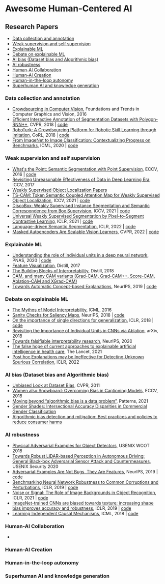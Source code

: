 # Awesome Human-Centered AI

## Research Papers

* [Data collection and annotation](#data-collection-and-annotation)
* [Weak supervision and self supervision](#weak-supervision-and-self-supervision)
* [Explainable ML](#explainable-ml)
* [Debate on explainable ML](#debate-on-explainable-ml)
* [AI bias (Dataset bias and Algorithmic bias)](#ai-bias-dataset-bias-and-algorithmic-bias)
* [AI robustness](#ai-robustness)
* [Human-AI Collaboration](#human-ai-collaboration)
* [Human-AI Creation](#human-ai-creation)
* [Human-in-the-loop autonomy](#human-in-the-loop-autonomy)
* [Superhuman AI and knowledge generation](#superhuman-ai-and-knowledge-generation)


### Data collection and annotation

- [Crowdsourcing in Computer Vision](https://arxiv.org/abs/1611.02145), Foundations and Trends in Computer Graphics and Vision, 2016
- [Efficient Interactive Annotation of Segmentation Datasets with Polygon-RNN++](https://arxiv.org/abs/1803.09693), CVPR, 2018 | [code](http://www.cs.toronto.edu/polyrnn/)
- [RoboTurk: A Crowdsourcing Platform for Robotic Skill Learning through Imitation](https://arxiv.org/abs/1811.02790), CoRL, 2018 | [code](https://roboturk.stanford.edu/)
- [From ImageNet to Image Classification: Contextualizing Progress on Benchmarks](https://arxiv.org/abs/2005.11295), ICML, 2020 | [code](https://github.com/MadryLab/ImageNetMultiLabel)

### Weak supervision and self supervision

- [What's the Point: Semantic Segmentation with Point Supervision](https://arxiv.org/abs/1506.02106), ECCV, 2016 | [code](https://github.com/abearman/whats-the-point1)
- [Revisiting Unreasonable Effectiveness of Data in Deep Learning Era](https://arxiv.org/abs/1707.02968), ICCV, 2017 
- [Weakly Supervised Object Localization Papers](https://github.com/xiaomengyc/Weakly-Supervised-Object-Localization)
- [TS-CAM: Token Semantic Coupled Attention Map for Weakly Supervised Object Localization](https://arxiv.org/abs/2103.14862), ICCV, 2021 | [code](https://github.com/vasgaowei/TS-CAM)
- [DiscoBox: Weakly Supervised Instance Segmentation and Semantic Correspondence from Box Supervision](https://arxiv.org/abs/2105.06464), ICCV, 2021 | [code](https://github.com/NVlabs/DiscoBox)
- [Universal Weakly Supervised Segmentation by Pixel-to-Segment Contrastive Learning](https://arxiv.org/abs/2105.00957), ICLR, 2021 | [code](https://github.com/twke18/SPML)
- [Language-driven Semantic Segmentation](https://arxiv.org/abs/2201.03546), ICLR, 2022 | [code](https://github.com/isl-org/lang-seg)
- [Masked Autoencoders Are Scalable Vision Learners](https://arxiv.org/abs/2111.06377), CVPR, 2022 | [code](https://github.com/facebookresearch/mae)

### Explainable ML

- [Understanding the role of individual units in a deep neural network](https://www.pnas.org/doi/10.1073/pnas.1907375117), PNAS, 2020 | [code](https://github.com/davidbau/dissect)
- [Feature Visualization](https://distill.pub/2017/feature-visualization/), Distill, 2017
- [The Building Blocks of Interpretability](https://distill.pub/2018/building-blocks/), Distill, 2018
- [CAM, and many CAM variants (Grad-CAM, Grad-CAM++, Score-CAM, Ablation-CAM and XGrad-CAM)](https://github.com/jacobgil/pytorch-grad-cam)
- [Towards Automatic Concept-based Explanations](https://arxiv.org/abs/1902.03129), NeurIPS, 2019 | [code](https://github.com/amiratag/ACE)

### Debate on explainable ML

- [The Mythos of Model Interpretability](https://arxiv.org/abs/1606.03490), ICML, 2016
- [Sanity Checks for Saliency Maps](https://arxiv.org/abs/1810.03292), NeurIPS, 2018 | [code](https://github.com/adebayoj/sanity_checks_saliency)
- [On the importance of single directions for generalization](https://arxiv.org/abs/1803.06959), ICLR, 2018 | [code](https://github.com/toshalpatel/Single-Directions)
- [Revisiting the Importance of Individual Units in CNNs via Ablation](https://arxiv.org/abs/1806.02891), arXiv, 2018
- [Towards falsifiable interpretability research](https://arxiv.org/abs/2010.12016), NeurIPS, 2020 
- [The false hope of current approaches to explainable artificial intelligence in health care](https://www.thelancet.com/journals/landig/article/PIIS2589-7500(21)00208-9/fulltext), The Lancet, 2021
- [Post hoc Explanations may be Ineffective for Detecting Unknown Spurious Correlation](https://openreview.net/forum?id=xNOVfCCvDpM), ICLR, 2022

### AI bias (Dataset bias and Algorithmic bias)

- [Unbiased Look at Dataset Bias](https://people.csail.mit.edu/torralba/publications/datasets_cvpr11.pdf), CVPR, 2011
- [Women also Snowboard: Overcoming Bias in Captioning Models](https://arxiv.org/abs/1803.09797), ECCV, 2018
- [Moving beyond “algorithmic bias is a data problem”](https://www.ncbi.nlm.nih.gov/pmc/articles/PMC8085589/), Patterns, 2021
- [Gender Shades: Intersectional Accuracy Disparities in Commercial Gender Classification](https://proceedings.mlr.press/v81/buolamwini18a/buolamwini18a.pdf)
- [Algorithmic bias detection and mitigation: Best practices and policies to reduce consumer harms](https://www.brookings.edu/research/algorithmic-bias-detection-and-mitigation-best-practices-and-policies-to-reduce-consumer-harms/)

### AI robustness

- [Physical Adversarial Examples for Object Detectors](https://arxiv.org/abs/1807.07769), USENIX WOOT 2018
- [Towards Robust LiDAR-based Perception in Autonomous Driving: General Black-box Adversarial Sensor Attack and Countermeasures](https://arxiv.org/abs/2006.16974), USENIX Security 2020
- [Adversarial Examples Are Not Bugs, They Are Features](https://arxiv.org/abs/1905.02175), NeurIPS, 2019 | [code](https://github.com/MadryLab/robustness)
- [Benchmarking Neural Network Robustness to Common Corruptions and Perturbations](https://arxiv.org/abs/1903.12261), ICLR, 2019 | [code](https://github.com/hendrycks/robustness)
- [Noise or Signal: The Role of Image Backgrounds in Object Recognition](https://arxiv.org/abs/2006.09994), ICLR, 2021 | [code](https://github.com/MadryLab/backgrounds_challenge)
- [ImageNet-trained CNNs are biased towards texture; increasing shape bias improves accuracy and robustness](https://arxiv.org/abs/1811.12231), ICLR, 2019 | [code](https://github.com/rgeirhos/Stylized-ImageNet)
- [Learning Independent Causal Mechanisms](https://arxiv.org/abs/1712.00961), ICML, 2018 | [code](https://github.com/kevtimova/licms)

### Human-AI Collaboration

- []()

### Human-AI Creation

### Human-in-the-loop autonomy

### Superhuman AI and knowledge generation




